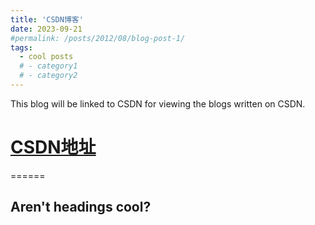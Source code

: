 ```yaml
---
title: 'CSDN博客'
date: 2023-09-21
#permalink: /posts/2012/08/blog-post-1/
tags:
  - cool posts
  # - category1
  # - category2
---
```


This blog will be linked to CSDN for viewing the blogs written on CSDN.

[CSDN地址](https://blog.csdn.net/irober?type=blog)
======

======

Aren't headings cool?
------
